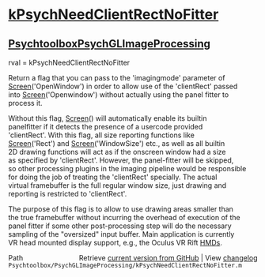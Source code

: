 # [kPsychNeedClientRectNoFitter](kPsychNeedClientRectNoFitter)
## [Psychtoolbox](Psychtoolbox)[PsychGLImageProcessing](PsychGLImageProcessing)

rval = kPsychNeedClientRectNoFitter  
  
Return a flag that you can pass to the 'imagingmode' parameter of  
[Screen](Screen)('OpenWindow') in order to allow use of the 'clientRect' passed  
into [Screen](Screen)('Openwindow') without actually using the panel fitter to  
process it.  
  
Without this flag, [Screen](Screen)() will automatically enable its builtin  
panelfitter if it detects the presence of a usercode provided  
'clientRect'. With this flag, all size reporting functions like  
[Screen](Screen)('Rect') and [Screen](Screen)('WindowSize') etc., as well as all builtin  
2D drawing functions will act as if the onscreen window had a size  
as specified by 'clientRect'. However, the panel-fitter will be skipped,  
so other processing plugins in the imaging pipeline would be responsible  
for doing the job of treating the 'clientRect' specially. The actual  
virtual framebuffer is the full regular window size, just drawing and  
reporting is restricted to 'clientRect'.  
  
The purpose of this flag is to allow to use drawing areas smaller than  
the true framebuffer without incurring the overhead of execution of the  
panel fitter if some other post-processing step will do the necessary  
sampling of the "oversized" input buffer. Main application is currently  
VR head mounted display support, e.g., the Oculus VR Rift [HMDs](HMDs).  
  




<div class="code_header" style="text-align:right;">
  <span style="float:left;">Path&nbsp;&nbsp;</span> <span class="counter">Retrieve <a href=
  "https://raw.github.com/Psychtoolbox-3/Psychtoolbox-3/beta/Psychtoolbox/PsychGLImageProcessing/kPsychNeedClientRectNoFitter.m">current version from GitHub</a> | View <a href=
  "https://github.com/Psychtoolbox-3/Psychtoolbox-3/commits/beta/Psychtoolbox/PsychGLImageProcessing/kPsychNeedClientRectNoFitter.m">changelog</a></span>
</div>
<div class="code">
  <code>Psychtoolbox/PsychGLImageProcessing/kPsychNeedClientRectNoFitter.m</code>
</div>

